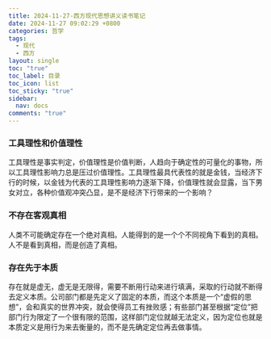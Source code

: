 ```yaml
---
title: 2024-11-27-西方现代思想讲义读书笔记
date: 2024-11-27 09:02:29 +0800
categories: 哲学
tags:
  - 现代
  - 西方
layout: single
toc: "true"
toc_label: 目录
toc_icon: list
toc_sticky: "true"
sidebar:
  nav: docs
comments: "true"
---
```

### 工具理性和价值理性

工具理性是事实判定，价值理性是价值判断，人趋向于确定性的可量化的事物，所以工具理性影响力总是压过价值理性。工具理性最具代表性的就是金钱，当经济下行的时候，以金钱为代表的工具理性影响力逐渐下降，价值理性就会显露，当下男女对立，各种价值观冲突凸显，是不是经济下行带来的一个影响？

### 不存在客观真相

人类不可能确定存在一个绝对真相。人能得到的是一个个不同视角下看到的真相。人不是看到真相，而是创造了真相。

### 存在先于本质

存在就是虚无，虚无是无限得，需要不断用行动来进行填满，采取的行动就不断得去定义本质。公司部门都是先定义了固定的本质，而这个本质是一个“虚假的思想”，会和真实的世界冲突，就会使得员工有挫败感；有些部门甚至根据“定位”把部门行为限定了一个很有限的范围，这样部门定位就越无法定义，因为定位也就是本质定义是用行为来去衡量的，而不是先确定定位再去做事情。


